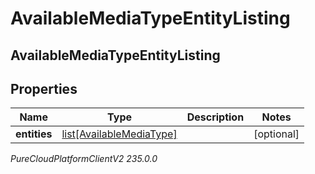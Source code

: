 # AvailableMediaTypeEntityListing

## AvailableMediaTypeEntityListing

## Properties

|Name | Type | Description | Notes|
|------------ | ------------- | ------------- | -------------|
| **entities** | [list[AvailableMediaType]](AvailableMediaType) |  | [optional] |



_PureCloudPlatformClientV2 235.0.0_
